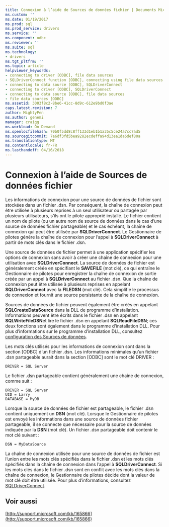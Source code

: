 ```yaml
---
title: Connexion à l’aide de Sources de données fichier | Documents Microsoft
ms.custom: ''
ms.date: 01/19/2017
ms.prod: sql
ms.prod_service: drivers
ms.service: ''
ms.component: odbc
ms.reviewer: ''
ms.suite: sql
ms.technology:
- drivers
ms.tgt_pltfrm: ''
ms.topic: article
helpviewer_keywords:
- connecting to driver [ODBC], file data sources
- SQLDriverConnect function [ODBC], connecting using file data sources
- connecting to data source [ODBC], SQLDriverConnect
- connecting to driver [ODBC], SQLDriverConnect
- connecting to data source [ODBC], file data sources
- file data sources [ODBC]
ms.assetid: 3003f8c2-8be6-41cc-8d9c-612e9bd0f3ae
caps.latest.revision: 7
author: MightyPen
ms.author: genemi
manager: craigg
ms.workload: On Demand
ms.openlocfilehash: 70b0f5dd8c8ff133d1eb1b1a35c5ce24a7cc7ad5
ms.sourcegitcommit: 7a6df3fd5bea9282ecdeffa94d13ea1da6def80a
ms.translationtype: MT
ms.contentlocale: fr-FR
ms.lasthandoff: 04/16/2018
---
```

# <a name="connecting-using-file-data-sources"></a>Connexion à l’aide de Sources de données fichier
Les informations de connexion pour une source de données de fichier sont stockées dans un fichier .dsn. Par conséquent, la chaîne de connexion peut être utilisée à plusieurs reprises à un seul utilisateur ou partagée par plusieurs utilisateurs, s’ils ont le pilote approprié installé. Le fichier contient un nom de pilote (ou un autre nom de source de données dans le cas d’une source de données fichier partageable) et le cas échéant, la chaîne de connexion qui peut être utilisée par **SQLDriverConnect**. Le Gestionnaire de pilotes génère la chaîne de connexion pour l’appel à **SQLDriverConnect** à partir de mots clés dans le fichier .dsn.  
  
 Une source de données de fichier permet à une application spécifier les options de connexion sans avoir à créer une chaîne de connexion pour une utilisation avec **SQLDriverConnect**. La source de données de fichier est généralement créée en spécifiant le **SAVEFILE** (mot clé), ce qui entraîne le Gestionnaire de pilotes pour enregistrer la chaîne de connexion de sortie créée par un appel à **SQLDriverConnect** au fichier .dsn. Que la chaîne de connexion peut être utilisée à plusieurs reprises en appelant **SQLDriverConnect** avec la **FILEDSN** (mot clé). Cela simplifie le processus de connexion et fournit une source persistante de la chaîne de connexion.  
  
 Sources de données de fichier peuvent également être créés en appelant **SQLCreateDataSource** dans la DLL de programme d’installation. Informations peuvent être écrits dans le fichier .dsn en appelant **SQLWriteFileDSN**et lire le fichier .dsn en appelant **SQLReadFileDSN**; ces deux fonctions sont également dans le programme d’installation DLL. Pour plus d’informations sur le programme d’installation DLL, consultez [configuration des Sources de données](../../../odbc/reference/install/configuring-data-sources.md).  
  
 Les mots clés utilisés pour les informations de connexion sont dans la section [ODBC] d’un fichier .dsn. Les informations minimales qu’un fichier .dsn partageable aurait dans la section [ODBC] sont le mot clé DRIVER :  
  
```  
DRIVER = SQL Server  
```  
  
 Le fichier .dsn partageable contient généralement une chaîne de connexion, comme suit :  
  
```  
DRIVER = SQL Server  
UID = Larry  
DATABASE = MyDB  
```  
  
 Lorsque la source de données de fichier est partageable, le fichier .dsn contient uniquement un **DSN** (mot clé). Lorsque le Gestionnaire de pilotes est envoyé les informations dans une source de données fichier partageable, il se connecte que nécessaire pour la source de données indiquée par la **DSN** (mot clé). Un fichier .dsn partageable doit contenir le mot clé suivant :  
  
```  
DSN = MyDataSource  
```  
  
 La chaîne de connexion utilisée pour une source de données de fichier est l’union entre les mots clés spécifiés dans le fichier .dsn et les mots clés spécifiés dans la chaîne de connexion dans l’appel à **SQLDriverConnect**. Si les mots clés dans le fichier .dsn sont en conflit avec les mots clés dans la chaîne de connexion, le Gestionnaire de pilotes décide dont la valeur de mot clé doit être utilisée. Pour plus d’informations, consultez [SQLDriverConnect](../../../odbc/reference/syntax/sqldriverconnect-function.md).  
  
## <a name="see-also"></a>Voir aussi  
 [http://support.microsoft.com/kb/165866](http://support.microsoft.com/kb/165866)
